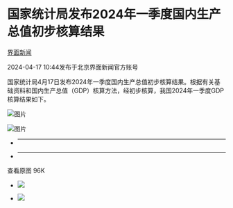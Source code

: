 # 国家统计局发布2024年一季度国内生产总值初步核算结果

[](https://news.qq.com/omn/author/8QMc3HhU640dvD%2Fd)

[界面新闻](https://news.qq.com/omn/author/8QMc3HhU640dvD%2Fd)

2024-04-17 10:44发布于北京界面新闻官方账号

国家统计局4月17日发布2024年一季度国内生产总值初步核算结果。根据有关基础资料和国内生产总值（GDP）核算方法，经初步核算，我国2024年一季度GDP核算结果如下。

![图片](https:https://inews.gtimg.com/om_bt/ORjZBhjywshxhxQCO4vYk7wyJn1yCcAefykKFRrWHfisQAA/641)

![图片](https:https://inews.gtimg.com/om_bt/O66i_BI4QboME-uork22KfGFS2dP0Ad-55d5f43hGhvwcAA/641)

  *  ______

  * ______

查看原图 96K

  * ![](https:https://inews.gtimg.com/om_bt/ORjZBhjywshxhxQCO4vYk7wyJn1yCcAefykKFRrWHfisQAA/641)

  * ![](https:https://inews.gtimg.com/om_bt/O66i_BI4QboME-uork22KfGFS2dP0Ad-55d5f43hGhvwcAA/641)

